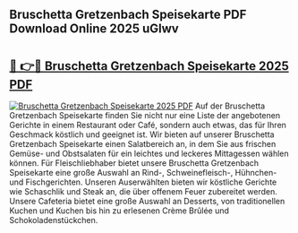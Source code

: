 ## Bruschetta Gretzenbach Speisekarte PDF Download Online 2025 uGlwv

# <h2><a href="http://gceb0i.nevu.top/?p=Bruschetta+Gretzenbach+Speisekarte">🔗 👉🔴 Bruschetta Gretzenbach Speisekarte 2025 PDF</a></h2>

[![Bruschetta Gretzenbach Speisekarte 2025 PDF](https://i.imgur.com/dBaPXMq.png)](http://gceb0i.nevu.top/?p=Bruschetta+Gretzenbach+Speisekarte)
Auf der Bruschetta Gretzenbach Speisekarte finden Sie nicht nur eine Liste der angebotenen Gerichte in einem Restaurant oder Café, sondern auch etwas, das für Ihren Geschmack köstlich und geeignet ist. Wir bieten auf unserer Bruschetta Gretzenbach Speisekarte einen Salatbereich an, in dem Sie aus frischen Gemüse- und Obstsalaten für ein leichtes und leckeres Mittagessen wählen können. Für Fleischliebhaber bietet unsere Bruschetta Gretzenbach Speisekarte eine große Auswahl an Rind-, Schweinefleisch-, Hühnchen- und Fischgerichten. Unseren Auserwählten bieten wir köstliche Gerichte wie Schaschlik und Steak an, die über offenem Feuer zubereitet werden. Unsere Cafeteria bietet eine große Auswahl an Desserts, von traditionellen Kuchen und Kuchen bis hin zu erlesenen Crème Brûlée und Schokoladenstückchen.
